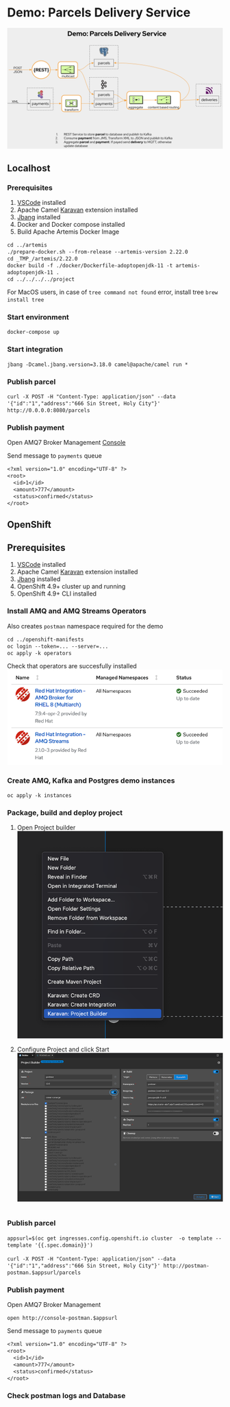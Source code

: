 # Demo: Parcels Delivery Service 

![Demo](parcels.png)

## Localhost
### Prerequisites

1. [VSCode](https://code.visualstudio.com/download)  installed
2. Apache Camel [Karavan](https://marketplace.visualstudio.com/items?itemName=camel-karavan.karavan) extension installed
3. [Jbang](https://www.jbang.dev/download/) installed
4. Docker and Docker compose installed
5. Build Apache Artemis Docker Image
```
cd ../artemis
./prepare-docker.sh --from-release --artemis-version 2.22.0
cd _TMP_/artemis/2.22.0
docker build -f ./docker/Dockerfile-adoptopenjdk-11 -t artemis-adoptopenjdk-11 .
cd ../../../../project
```
For MacOS users, in case of `tree command not found` error, install tree `brew install tree`

### Start environment
```
docker-compose up
```

### Start integration 
```
jbang -Dcamel.jbang.version=3.18.0 camel@apache/camel run *
```

### Publish parcel
```
curl -X POST -H "Content-Type: application/json" --data '{"id":"1","address":"666 Sin Street, Holy City"}' http://0.0.0.0:8080/parcels
```

### Publish payment
Open AMQ7 Broker Management [Console](http://localhost:8161)

Send message to `payments` queue
```
<?xml version="1.0" encoding="UTF-8" ?>
<root>
  <id>1</id>
  <amount>777</amount>
  <status>confirmed</status>  
</root>
```

## OpenShift
## Prerequisites

1. [VSCode](https://code.visualstudio.com/download)  installed
2. Apache Camel [Karavan](https://marketplace.visualstudio.com/items?itemName=camel-karavan.karavan) extension installed
3. [Jbang](https://www.jbang.dev/download/) installed
4. OpenShift 4.9+ cluster up and running
4. OpenShift 4.9+ CLI installed


### Install AMQ and AMQ Streams Operators
Also creates `postman` namespace required for the demo
```
cd ../openshift-manifests
oc login --token=... --server=...
oc apply -k operators
```
Check that operators are succesfully installed
![operators](operators.png)

### Create AMQ, Kafka and Postgres demo instances 
```
oc apply -k instances
```

### Package, build and deploy project
1. Open Project builder
![builder](builder.png)

2. Configure Project and click Start
![deploy](deploy.png)
```

```

### Publish parcel
```
appsurl=$(oc get ingresses.config.openshift.io cluster  -o template --template '{{.spec.domain}}')

curl -X POST -H "Content-Type: application/json" --data '{"id":"1","address":"666 Sin Street, Holy City"}' http://postman-postman.$appsurl/parcels
```
### Publish payment
Open AMQ7 Broker Management 
```
open http://console-postman.$appsurl
```

Send message to `payments` queue
```
<?xml version="1.0" encoding="UTF-8" ?>
<root>
  <id>1</id>
  <amount>777</amount>
  <status>confirmed</status>  
</root>
```

### Check postman logs and Database
